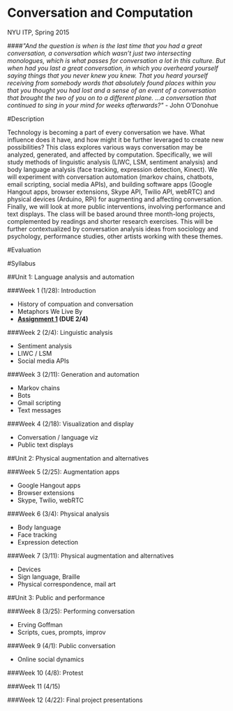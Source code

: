 Conversation and Computation
==============

NYU ITP, Spring 2015

####_"And the question is when is the last time that you had a great conversation, a conversation which wasn’t just two intersecting monologues, which is what passes for conversation a lot in this culture. But when had you last a great conversation, in which you overheard yourself saying things that you never knew you knew. That you heard yourself receiving from somebody words that absolutely found places within you that you thought you had lost and a sense of an event of a conversation that brought the two of you on to a different plane. …a conversation that continued to sing in your mind for weeks afterwards?"_ - John O’Donohue

#Description

Technology is becoming a part of every conversation we have. What influence does it have, and how might it be further leveraged to create new possibilities? This class explores various ways conversation may be analyzed, generated, and affected by computation. Specifically, we will study methods of linguistic analysis (LIWC, LSM, sentiment analysis) and body language analysis (face tracking, expression detection, Kinect). We will experiment with conversation automation (markov chains, chatbots, email scripting, social media APIs), and building software apps (Google Hangout apps, browser extensions, Skype API, Twilio API, webRTC) and physical devices (Arduino, RPi) for augmenting and affecting conversation. Finally, we will look at more public interventions, involving performance and text displays. The class will be based around three month-long projects, complemented by readings and shorter research exercises. This will be further contextualized by conversation analysis ideas from sociology and psychology, performance studies, other artists working with these themes.

#Evaluation


#Syllabus

##Unit 1: Language analysis and automation

###Week 1 (1/28): Introduction
* History of compuation and conversation
* Metaphors We Live By
* __[Assignment 1](https://github.com/lmccart/itp-convo-comp/wiki/Assignments#assignment-1-due-24) (DUE 2/4)__

###Week 2 (2/4): Linguistic analysis
* Sentiment analysis
* LIWC / LSM
* Social media APIs

###Week 3 (2/11): Generation and automation
* Markov chains
* Bots
* Gmail scripting
* Text messages

###Week 4 (2/18): Visualization and display
* Conversation / language viz
* Public text displays

##Unit 2: Physical augmentation and alternatives

###Week 5 (2/25): Augmentation apps
* Google Hangout apps
* Browser extensions
* Skype, Twilio, webRTC

###Week 6 (3/4): Physical analysis
* Body language
* Face tracking
* Expression detection

###Week 7 (3/11): Physical augmentation and alternatives
* Devices
* Sign language, Braille
* Physical correspondence, mail art

##Unit 3: Public and performance

###Week 8 (3/25): Performing conversation
* Erving Goffman
* Scripts, cues, prompts, improv

###Week 9 (4/1): Public conversation
* Online social dynamics

###Week 10 (4/8): Protest

###Week 11 (4/15)

###Week 12 (4/22): Final project presentations
